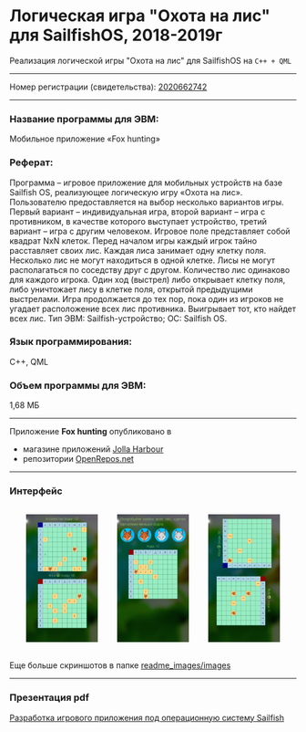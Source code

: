 # Логическая игра "Охота на лис" для SailfishOS, 2018-2019г

Реализация логической игры "Охота на лис" для SailfishOS на `C++ + QML`

---
Номер регистрации (свидетельства): [2020662742](https://www1.fips.ru/registers-doc-view/fips_servlet?DB=EVM&rn=5985&DocNumber=2020662742&TypeFile=html)

---
### Название программы для ЭВМ:
Мобильное приложение «Fox hunting»

### Реферат:
Программа – игровое приложение для мобильных устройств на базе Sailfish OS, реализующее логическую игру «Охота на лис». Пользователю предоставляется на выбор несколько вариантов игры. Первый вариант – индивидуальная игра, второй вариант – игра с противником, в качестве которого выступает устройство, третий вариант – игра с другим человеком. Игровое поле представляет собой квадрат NxN клеток. Перед началом игры каждый игрок тайно расставляет своих лис. Каждая лиса занимает одну клетку поля. Несколько лис не могут находиться в одной клетке. Лисы не могут располагаться по соседству друг с другом. Количество лис одинаково для каждого игрока. Один ход (выстрел) либо открывает клетку поля, либо уничтожает лису в клетке поля, открытой предыдущими выстрелами. Игра продолжается до тех пор, пока один из игроков не угадает расположение всех лис противника. Выигрывает тот, кто найдет всех лис. Тип ЭВМ: Sailfish-устройство; ОС: Sailfish OS.

### Язык программирования: 
С++, QML

### Объем программы для ЭВМ: 
1,68 MБ

---

Приложение **Fox hunting** опубликовано в

* магазине приложений [Jolla Harbour](https://harbour.jolla.com)
* репозитории [OpenRepos.net](https://openrepos.net/content/geraldina/fox-hunting)

---

### Интерфейс

<div style="text-align:center">
    <img alt="Картинка" src="readme_images/images/VirtualBox_Sailfish OS Emulator_14_05_2019_23_49_17.png" width="25%" vspace="15" hspace="15">
    <img alt="Картинка" src="readme_images/images/VirtualBox_Sailfish OS Emulator_14_05_2019_23_48_18.png" width="25%" vspace="15" hspace="15">
    <img alt="Картинка" src="readme_images/images/VirtualBox_Sailfish OS Emulator_14_05_2019_23_53_34.png" width="25%" vspace="15" hspace="15">
</div>

Еще больше скриншотов в папке [readme_images/images](readme_images/images)

---

### Презентация pdf

[Разработка игрового приложения под операционную систему Sailfish](readme_images/Разработка_игрового_приложения_под_операционную_систему_Sailfish.pdf)

